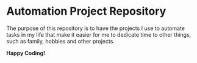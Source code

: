 # Automation Project Repository

The purpose of this repository is to have the projects I use to automate tasks in my life that make it easier for me to dedicate time to other things, such as family, hobbies and other projects.

**Happy Coding!**